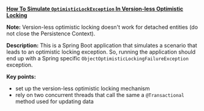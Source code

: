 **[How To Simulate `OptimisticLockException` In Version-less Optimistic Locking](https://github.com/andreipall/Spring-Boot-JPA/tree/master/HibernateSpringBootSimulateVersionlessOptimisticLocking)**

**Note:** Version-less optimistic locking doesn't work for detached entities (do not close the Persistence Context).

**Description:** This is a Spring Boot application that simulates a scenario that leads to an optimistic locking exception. So, running the application should end up with a Spring specific `ObjectOptimisticLockingFailureException` exception.

**Key points:**
- set up the version-less optimistic locking mechanism
- rely on two concurrent threads that call the same a `@Transactional` method used for updating data
